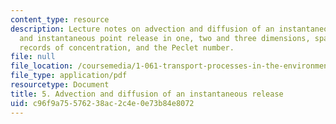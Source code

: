 ```yaml
---
content_type: resource
description: Lecture notes on advection and diffusion of an instantaneous release,
  and instantaneous point release in one, two and three dimensions, spatial and temporal
  records of concentration, and the Peclet number.
file: null
file_location: /coursemedia/1-061-transport-processes-in-the-environment-fall-2008/c96f9a75576238ac2c4e0e73b84e8072_lec_05.pdf
file_type: application/pdf
resourcetype: Document
title: 5. Advection and diffusion of an instantaneous release
uid: c96f9a75-5762-38ac-2c4e-0e73b84e8072
---
```


